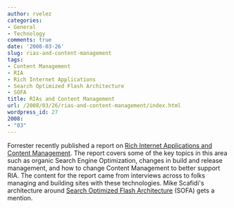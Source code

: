 ```yaml
---
author: rvelez
categories:
- General
- Technology
comments: true
date: '2008-03-26'
slug: rias-and-content-management
tags:
- Content Management
- RIA
- Rich Internet Applications
- Search Optimized Flash Architecture
- SOFA
title: RIAs and Content Management
url: /2008/03/26/rias-and-content-management/index.html
wordpress_id: 27
2008:
- "03"
---
```



Forrester recently published a report on [Rich Internet Applications and Content Management](http://forrester.com/Research/Document/Excerpt/0,7211,45564,00.html). The report covers some of the key topics in this area such as organic Search Engine Optimization, changes in build and release management, and how to change Content Management to better support RIA. The content for the report came from interviews across to folks managing and building sites with these technologies. Mike Scafidi's architecture around [Search Optimized Flash Architecture](http://avenuea-razorfish.com/articles/SOFA.pdf) (SOFA) gets a mention.
